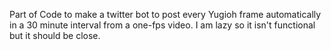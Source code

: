 Part of Code to make a twitter bot to post every Yugioh frame automatically in a 30 minute interval from a one-fps video.  I am lazy so it isn't functional but it should be close.
